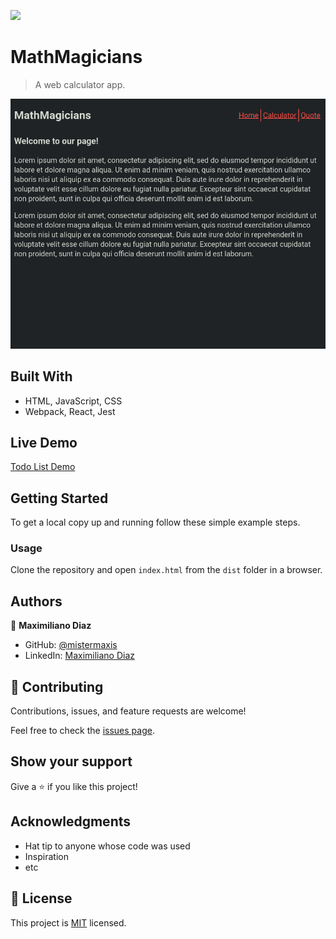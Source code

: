 ![](https://img.shields.io/badge/Microverse-blueviolet)

# MathMagicians

> A web calculator app.

![screenshot](./app_screenshot.png)

## Built With

- HTML, JavaScript, CSS
- Webpack, React, Jest

## Live Demo

[Todo List Demo](https://github.com/mistermaxis/MathMagicians)

## Getting Started

To get a local copy up and running follow these simple example steps.

### Usage

Clone the repository and open `index.html` from the `dist` folder in a browser.

## Authors

👤 **Maximiliano Diaz**

- GitHub: [@mistermaxis](https://github.com/mistermaxis)
- LinkedIn: [Maximiliano Diaz](https://linkedin.com/in/mistermaxis)

## 🤝 Contributing

Contributions, issues, and feature requests are welcome!

Feel free to check the [issues page](../../issues/).

## Show your support

Give a ⭐️ if you like this project!

## Acknowledgments

- Hat tip to anyone whose code was used
- Inspiration
- etc

## 📝 License

This project is [MIT](./MIT.md) licensed.
